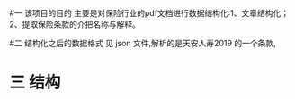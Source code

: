 
#一 该项目的目的
    主要是对保险行业的pdf文档进行数据结构化:1、文章结构化；2、提取保险条款的介把名称与解释。
   
   
#二 结构化之后的数据格式
    见 json 文件,解析的是天安人寿2019 的一个条款,
    
# 三 结构
   